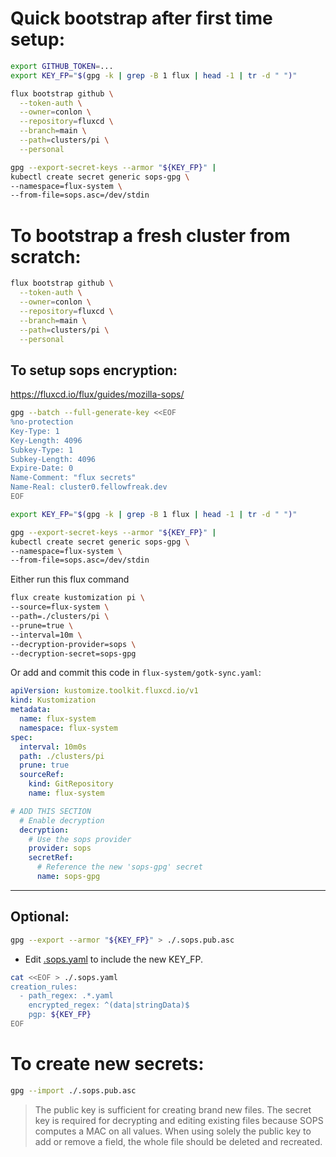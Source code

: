 # Quick bootstrap after first time setup:
``` bash
export GITHUB_TOKEN=...
export KEY_FP="$(gpg -k | grep -B 1 flux | head -1 | tr -d " ")"

flux bootstrap github \
  --token-auth \
  --owner=conlon \
  --repository=fluxcd \
  --branch=main \
  --path=clusters/pi \
  --personal

gpg --export-secret-keys --armor "${KEY_FP}" |
kubectl create secret generic sops-gpg \
--namespace=flux-system \
--from-file=sops.asc=/dev/stdin
```

# To bootstrap a fresh cluster from scratch:
``` bash
flux bootstrap github \
  --token-auth \
  --owner=conlon \
  --repository=fluxcd \
  --branch=main \
  --path=clusters/pi \
  --personal
```

## To setup sops encryption:
https://fluxcd.io/flux/guides/mozilla-sops/
``` bash
gpg --batch --full-generate-key <<EOF
%no-protection
Key-Type: 1
Key-Length: 4096
Subkey-Type: 1
Subkey-Length: 4096
Expire-Date: 0
Name-Comment: "flux secrets"
Name-Real: cluster0.fellowfreak.dev
EOF
```

``` bash
export KEY_FP="$(gpg -k | grep -B 1 flux | head -1 | tr -d " ")"

gpg --export-secret-keys --armor "${KEY_FP}" |
kubectl create secret generic sops-gpg \
--namespace=flux-system \
--from-file=sops.asc=/dev/stdin
```

Either run this flux command
``` bash
flux create kustomization pi \
--source=flux-system \
--path=./clusters/pi \
--prune=true \
--interval=10m \
--decryption-provider=sops \
--decryption-secret=sops-gpg
```

Or add and commit this code in `flux-system/gotk-sync.yaml`:
``` yaml
apiVersion: kustomize.toolkit.fluxcd.io/v1
kind: Kustomization
metadata:
  name: flux-system
  namespace: flux-system
spec:
  interval: 10m0s
  path: ./clusters/pi
  prune: true
  sourceRef:
    kind: GitRepository
    name: flux-system

# ADD THIS SECTION
  # Enable decryption
  decryption:
    # Use the sops provider
    provider: sops
    secretRef:
      # Reference the new 'sops-gpg' secret
      name: sops-gpg
```


---
## Optional:

``` bash
gpg --export --armor "${KEY_FP}" > ./.sops.pub.asc
```

- Edit [.sops.yaml](.sops.yaml) to include the new KEY_FP.
``` bash
cat <<EOF > ./.sops.yaml
creation_rules:
  - path_regex: .*.yaml
    encrypted_regex: ^(data|stringData)$
    pgp: ${KEY_FP}
EOF
```


# To create new secrets:
``` bash
gpg --import ./.sops.pub.asc
```
> The public key is sufficient for creating brand new files. The secret key is required for decrypting and editing existing files because SOPS computes a MAC on all values. When using solely the public key to add or remove a field, the whole file should be deleted and recreated.